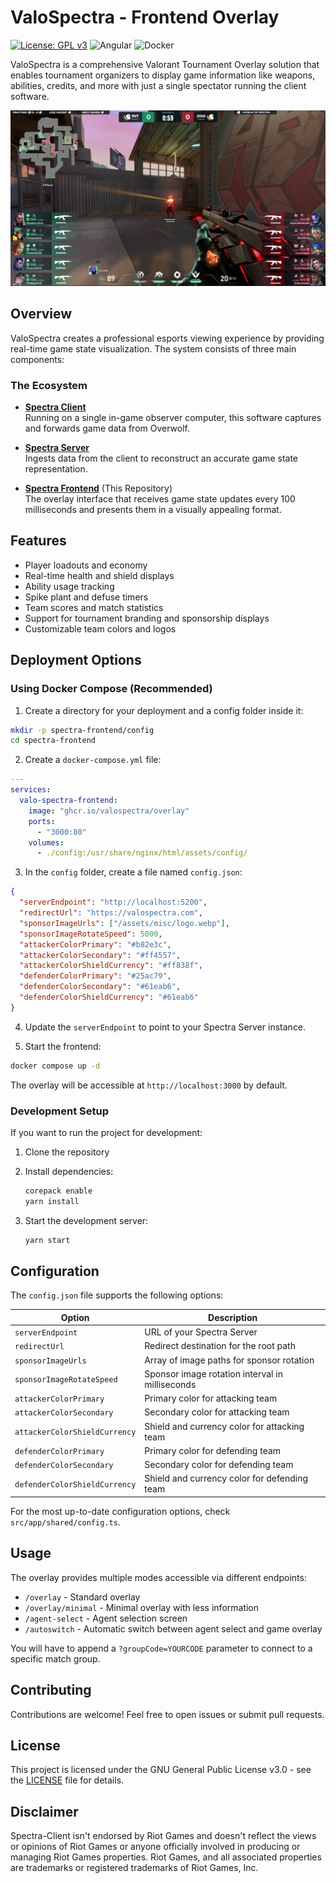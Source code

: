 # ValoSpectra - Frontend Overlay

[![License: GPL v3](https://img.shields.io/badge/License-GPLv3-blue.svg)](https://www.gnu.org/licenses/gpl-3.0)
![Angular](https://img.shields.io/badge/Angular-18.2-red)
![Docker](https://img.shields.io/badge/Docker-Ready-blue)

ValoSpectra is a comprehensive Valorant Tournament Overlay solution that enables tournament organizers to display game information like weapons, abilities, credits, and more with just a single spectator running the client software.

![ValoSpectra Demo](docs/spectra-demo.png)

## Overview

ValoSpectra creates a professional esports viewing experience by providing real-time game state visualization. The system consists of three main components:

### The Ecosystem

- **[Spectra Client](https://github.com/ValoSpectra/Spectra-Client)**  
  Running on a single in-game observer computer, this software captures and forwards game data from Overwolf.

- **[Spectra Server](https://github.com/ValoSpectra/Spectra-Server)**  
  Ingests data from the client to reconstruct an accurate game state representation.

- **[Spectra Frontend](https://github.com/ValoSpectra/Spectra-Frontend)** (This Repository)  
  The overlay interface that receives game state updates every 100 milliseconds and presents them in a visually appealing format.

## Features

- Player loadouts and economy
- Real-time health and shield displays
- Ability usage tracking
- Spike plant and defuse timers
- Team scores and match statistics
- Support for tournament branding and sponsorship displays
- Customizable team colors and logos

## Deployment Options

### Using Docker Compose (Recommended)

1. Create a directory for your deployment and a config folder inside it:

```bash
mkdir -p spectra-frontend/config
cd spectra-frontend
```

2. Create a `docker-compose.yml` file:

```yaml
---
services:
  valo-spectra-frontend:
    image: "ghcr.io/valospectra/overlay"
    ports:
      - "3000:80"
    volumes:
      - ./config:/usr/share/nginx/html/assets/config/
```

3. In the `config` folder, create a file named `config.json`:

```json
{
  "serverEndpoint": "http://localhost:5200",
  "redirectUrl": "https://valospectra.com",
  "sponsorImageUrls": ["/assets/misc/logo.webp"],
  "sponsorImageRotateSpeed": 5000,
  "attackerColorPrimary": "#b82e3c",
  "attackerColorSecondary": "#ff4557",
  "attackerColorShieldCurrency": "#ff838f",
  "defenderColorPrimary": "#25ac79",
  "defenderColorSecondary": "#61eab6",
  "defenderColorShieldCurrency": "#61eab6"
}
```

4. Update the `serverEndpoint` to point to your Spectra Server instance.

5. Start the frontend:

```bash
docker compose up -d
```

The overlay will be accessible at `http://localhost:3000` by default.

### Development Setup

If you want to run the project for development:

1. Clone the repository
2. Install dependencies:

   ```bash
   corepack enable
   yarn install
   ```

3. Start the development server:

   ```bash
   yarn start
   ```

## Configuration

The `config.json` file supports the following options:

| Option                        | Description                                     |
| ----------------------------- | ----------------------------------------------- |
| `serverEndpoint`              | URL of your Spectra Server                      |
| `redirectUrl`                 | Redirect destination for the root path          |
| `sponsorImageUrls`            | Array of image paths for sponsor rotation       |
| `sponsorImageRotateSpeed`     | Sponsor image rotation interval in milliseconds |
| `attackerColorPrimary`        | Primary color for attacking team                |
| `attackerColorSecondary`      | Secondary color for attacking team              |
| `attackerColorShieldCurrency` | Shield and currency color for attacking team    |
| `defenderColorPrimary`        | Primary color for defending team                |
| `defenderColorSecondary`      | Secondary color for defending team              |
| `defenderColorShieldCurrency` | Shield and currency color for defending team    |

For the most up-to-date configuration options, check `src/app/shared/config.ts`.

## Usage

The overlay provides multiple modes accessible via different endpoints:

- `/overlay` - Standard overlay
- `/overlay/minimal` - Minimal overlay with less information
- `/agent-select` - Agent selection screen
- `/autoswitch` - Automatic switch between agent select and game overlay

You will have to append a `?groupCode=YOURCODE` parameter to connect to a specific match group.

## Contributing

Contributions are welcome! Feel free to open issues or submit pull requests.

## License

This project is licensed under the GNU General Public License v3.0 - see the [LICENSE](LICENSE) file for details.

## Disclaimer

Spectra-Client isn't endorsed by Riot Games and doesn't reflect the views or opinions of Riot Games or anyone officially involved in producing or managing Riot Games properties. Riot Games, and all associated properties are trademarks or registered trademarks of Riot Games, Inc.
